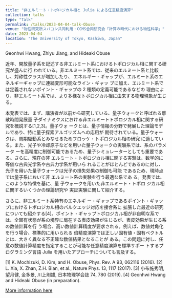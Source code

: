 ```yaml
---
title: "非エルミート・トポロジカル相と Julia による任意精度演算"
collection: talks
type: "Talk"
permalink: /talks/2023-04-04-talk-Obuse
venue: "物性研究所スパコン共同利用・CCMS合同研究会「計算の時代における物性科学」"
date: 2023-04-04
location: "The University of Tokyo, Kashiwa, Japan"
---
```

Geonhwi Hwang, Zhiyu Jiang, and Hideaki Obuse  

近年、開放量子系を記述する非エルミート系におけるトポロジカル相に関する研究が盛んに行
われている。非エルミート系では、従来のエルミート系と比較し、対称性クラスが増加したり、
エネルギー・ギャップが、エルミート系のエネルギーギャップに連続変形可能なライン・ギャッ
プに加え、エルミート系では定義されないポイント・ギャップの 2 種類の定義可能であるなどの
理由により、非エルミート系では、より多様なトポロジカル相に由来する物理現象が生じる。  

本発表では、まず、講演者が以前から研究している、量子ウォークと呼ばれる離散時間発展量
子ダイナミクスにおける非エルミートトポロジカル相に関する研究を概説する[1,2,3]。量子ウォ
ークとは、量子情報の分野で発展した理論モデルであり、特に量子探索アルゴリズムへの応用が
期待されている。量子ウォークは、周期駆動系とみなせるためフロッケ・トポロジカル相の研究
に適している。また、光子や冷却原子などを用いた量子ウォークの実験系では、系のパラメータ
ーを高精度に制御可能であるため、量子シミュレーターとしても重要である。さらに、現在の非
エルミート・トポロジカル相に関する実験は、数学的に等価な古典光学系や古典力学系が用いら
れることがほとんどであるのに対し、光子を用いた量子ウォークは光子の損失効果の制御も可能
であるため、現時点では量子系において非
エルミート系の実験を行う最適な系であ
る。発表では、このような特徴を基に、量
子ウォークを用いた非エルミート・トポロ
ジカル相に関するいくつかの理論研究や
実証実験に関して紹介する。  

さらに、非エルミート系特有のエネルギ
ー・ギャップであるポイント・ギャップにおけるトポロジカル相のバルクエッジ対応を接合系に
拡張した最近の研究についても紹介する[4]。ポイント・ギャップトポロジカル相が非自明な系で
は、全固有状態が系の境界に局在する表皮効果が生じるが、表皮効果が生じる系の数値計算を行
う場合、高い数値計算精度が要求される。例えば、数値対角化を行う場合、標準的に用いられる
倍精度演算では正しい固有値・固有ベクトルとは、大きく異なる不正確な数値結果となることが
ある。この問題に対し、任意の数値計算精度を指定することが可能な任意精度演算を標準サポー
トするプログラミング言語 Julia を用いたアプローチについても言及する。  

[1] K. Mochizuki, D. Kim, and H. Obuse, Phys. Rev. A 93, 062116 (2016).
[2] L. Xia, X. Zhan, Z.H. Bian, et al., Nature Phys. 13, 1117 (2017).
[3] 小布施秀明, 望月健, 金多景, 川上則雄, 日本物理学会誌 74, 780 (2019).
[4] Geonhwi Hwang and Hideaki Obuse (in preparation).  

[More information here](https://mdcl.issp.u-tokyo.ac.jp/scc/news/4449)


